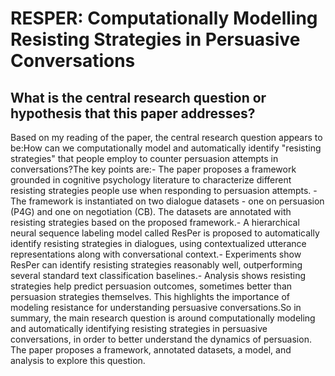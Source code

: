 # RESPER: Computationally Modelling Resisting Strategies in Persuasive   Conversations

## What is the central research question or hypothesis that this paper addresses?

Based on my reading of the paper, the central research question appears to be:How can we computationally model and automatically identify "resisting strategies" that people employ to counter persuasion attempts in conversations?The key points are:- The paper proposes a framework grounded in cognitive psychology literature to characterize different resisting strategies people use when responding to persuasion attempts. - The framework is instantiated on two dialogue datasets - one on persuasion (P4G) and one on negotiation (CB). The datasets are annotated with resisting strategies based on the proposed framework.- A hierarchical neural sequence labeling model called ResPer is proposed to automatically identify resisting strategies in dialogues, using contextualized utterance representations along with conversational context.- Experiments show ResPer can identify resisting strategies reasonably well, outperforming several standard text classification baselines.- Analysis shows resisting strategies help predict persuasion outcomes, sometimes better than persuasion strategies themselves. This highlights the importance of modeling resistance for understanding persuasive conversations.So in summary, the main research question is around computationally modeling and automatically identifying resisting strategies in persuasive conversations, in order to better understand the dynamics of persuasion. The paper proposes a framework, annotated datasets, a model, and analysis to explore this question.
